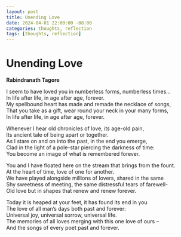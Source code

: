 ```yaml
---
layout: post
title: Unending Love
date: 2024-04-01 22:00:00 -08:00
categories: thoughts, reflection
tags: [thoughts, reflection]
---
```


# Unending Love
__Rabindranath Tagore__

I seem to have loved you in numberless forms, numberless times…   
In life after life, in age after age, forever.   
My spellbound heart has made and remade the necklace of songs,   
That you take as a gift, wear round your neck in your many forms,   
In life after life, in age after age, forever.

Whenever I hear old chronicles of love, its age-old pain,   
Its ancient tale of being apart or together.   
As I stare on and on into the past, in the end you emerge,   
Clad in the light of a pole-star piercing the darkness of time:   
You become an image of what is remembered forever.   

You and I have floated here on the stream that brings from the fount.   
At the heart of time, love of one for another.   
We have played alongside millions of lovers, shared in the same   
Shy sweetness of meeting, the same distressful tears of farewell-   
Old love but in shapes that renew and renew forever.

Today it is heaped at your feet, it has found its end in you   
The love of all man’s days both past and forever:   
Universal joy, universal sorrow, universal life.   
The memories of all loves merging with this one love of ours –   
And the songs of every poet past and forever.